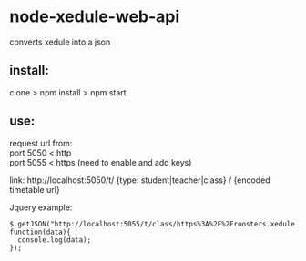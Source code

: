 # node-xedule-web-api  
converts xedule into a json  
  
## install:  
clone > npm install > npm start  
  
## use:  
request url from:  
port 5050 < http  
port 5055 < https (need to enable and add keys)  
  
link: http://localhost:5050/t/  {type: student|teacher|class}  /  {encoded timetable url}
  
Jquery example:  
```
$.getJSON("http://localhost:5055/t/class/https%3A%2F%2Froosters.xedule.nl%2FAttendee%2FScheduleCurrent%2F31146%3FCode%3DBA5.67%26attId%3D3%26OreId%3D34", function(data){  
  console.log(data);
});  
```
